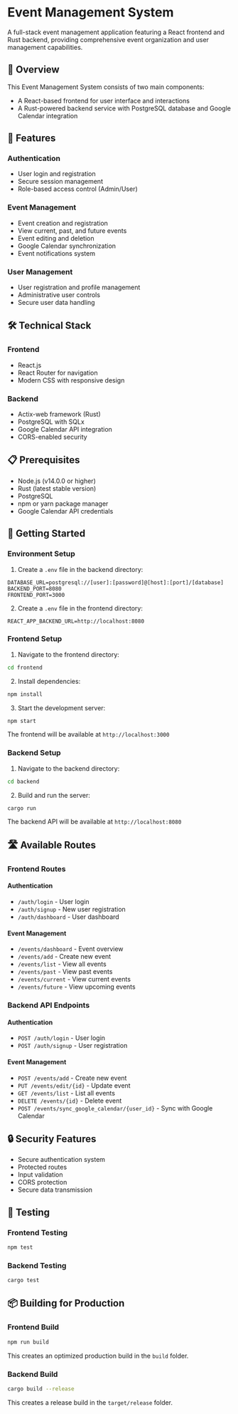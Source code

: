 # Event Management System

A full-stack event management application featuring a React frontend and Rust backend, providing comprehensive event organization and user management capabilities.

## 🌟 Overview

This Event Management System consists of two main components:
- A React-based frontend for user interface and interactions
- A Rust-powered backend service with PostgreSQL database and Google Calendar integration

## 🚀 Features

### Authentication
- User login and registration
- Secure session management
- Role-based access control (Admin/User)

### Event Management
- Event creation and registration
- View current, past, and future events
- Event editing and deletion
- Google Calendar synchronization
- Event notifications system

### User Management
- User registration and profile management
- Administrative user controls
- Secure user data handling

## 🛠 Technical Stack

### Frontend
- React.js
- React Router for navigation
- Modern CSS with responsive design

### Backend
- Actix-web framework (Rust)
- PostgreSQL with SQLx
- Google Calendar API integration
- CORS-enabled security

## 📋 Prerequisites

- Node.js (v14.0.0 or higher)
- Rust (latest stable version)
- PostgreSQL
- npm or yarn package manager
- Google Calendar API credentials

## 🚀 Getting Started

### Environment Setup

1. Create a `.env` file in the backend directory:
```env
DATABASE_URL=postgresql://[user]:[password]@[host]:[port]/[database]
BACKEND_PORT=8080
FRONTEND_PORT=3000
```

2. Create a `.env` file in the frontend directory:
```env
REACT_APP_BACKEND_URL=http://localhost:8080
```

### Frontend Setup

1. Navigate to the frontend directory:
```bash
cd frontend
```

2. Install dependencies:
```bash
npm install
```

3. Start the development server:
```bash
npm start
```

The frontend will be available at `http://localhost:3000`

### Backend Setup

1. Navigate to the backend directory:
```bash
cd backend
```

2. Build and run the server:
```bash
cargo run
```

The backend API will be available at `http://localhost:8080`

## 🛣 Available Routes

### Frontend Routes

#### Authentication
- `/auth/login` - User login
- `/auth/signup` - New user registration
- `/auth/dashboard` - User dashboard

#### Event Management
- `/events/dashboard` - Event overview
- `/events/add` - Create new event
- `/events/list` - View all events
- `/events/past` - View past events
- `/events/current` - View current events
- `/events/future` - View upcoming events

### Backend API Endpoints

#### Authentication
- `POST /auth/login` - User login
- `POST /auth/signup` - User registration

#### Event Management
- `POST /events/add` - Create new event
- `PUT /events/edit/{id}` - Update event
- `GET /events/list` - List all events
- `DELETE /events/{id}` - Delete event
- `POST /events/sync_google_calendar/{user_id}` - Sync with Google Calendar

## 🔒 Security Features

- Secure authentication system
- Protected routes
- Input validation
- CORS protection
- Secure data transmission

## 🧪 Testing

### Frontend Testing
```bash
npm test
```

### Backend Testing
```bash
cargo test
```

## 📦 Building for Production

### Frontend Build
```bash
npm run build
```
This creates an optimized production build in the `build` folder.

### Backend Build
```bash
cargo build --release
```
This creates a release build in the `target/release` folder.
